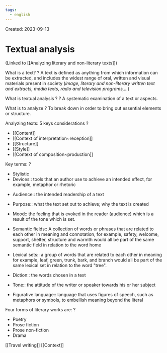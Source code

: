 ```yaml
---
tags:
  - english
---
```

Created: 2023-09-13

# Textual analysis
(Linked to [[Analyzing literary and non-literary texts]])

What is a text?
?
A text is defined as anything from which information can be extracted, and includes the widest range of oral, written and visual materials present in society (*image, literary and non-literary written text and extracts, media texts, radio and television programs,...*)
<!--SR:!2024-05-17,131,210-->

What is textual analysis ?
?
A systematic examination of a text or aspects.
<!--SR:!2024-10-05,227,243-->

What is to analyze
?
To break down in order to bring out essential elements or structure.
<!--SR:!2024-05-25,136,210-->

Analyzing texts: 5 keys considerations
?
- [[Content]]
- [[Context of interpretation~reception]]
- [[Structure]]
- [[Style]]
- [[Context of composition~production]]
<!--SR:!2024-04-21,117,210-->

Key terms:
?
- Stylistic
- Devices:: tools that an author use to achieve an intended effect, for example, metaphor or rhetoric
<!--SR:!2024-05-09,125,210-->
- Audience:: the intended readership of a text
<!--SR:!2024-07-07,154,210-->
- Purpose:: what the text set out to achieve; why the text is created
<!--SR:!2024-07-22,178,230-->
- Mood:: the feeling that is evoked in the reader (audience) which is  a result of the tone which is set.
<!--SR:!2024-04-21,115,210-->
- Semantic fields:: A collection of words or phrases that are related to each other in meaning and connotation, for example, safety, welcome, support, shelter, structure and warmth would all be part of the same semantic field in relation to the word home
<!--SR:!2024-07-04,181,250-->
- Lexical sets:: a group of words that are related to each other in meaning for example, leaf, green, trunk, bark, and branch would all be part of the same lexical set in relation to the word "tree".
<!--SR:!2024-04-03,114,230-->
- Diction:: the words chosen in a text
<!--SR:!2024-04-07,126,250-->
- Tone:: the attitude of the writer or speaker towards his or her subject
<!--SR:!2024-05-24,133,210-->
- Figurative language:: language that uses figures of speech, such as metaphors or symbols, to embellish meaning beyond the literal
<!--SR:!2024-04-19,48,210-->

Four forms of literary works are:
?
- Poetry
- Prose fiction
- Prose non-fiction
- Drama
<!--SR:!2024-03-28,56,191-->

[[Travel writing]]
[[Context]]